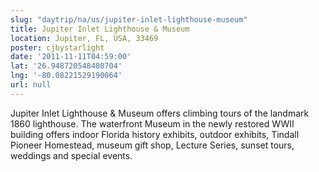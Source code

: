 ```yaml
---
slug: "daytrip/na/us/jupiter-inlet-lighthouse-museum"
title: Jupiter Inlet Lighthouse & Museum
location: Jupiter, FL, USA, 33469
poster: cjbystarlight
date: '2011-11-11T04:59:00'
lat: '26.948720548480704'
lng: '-80.08221529190064'
url: null
---
```


Jupiter Inlet Lighthouse &amp; Museum offers climbing tours of the landmark 1860 lighthouse. The waterfront Museum in the newly restored WWII building offers indoor Florida history exhibits, outdoor exhibits, Tindall Pioneer Homestead, museum gift shop, Lecture Series, sunset tours, weddings and special events.
